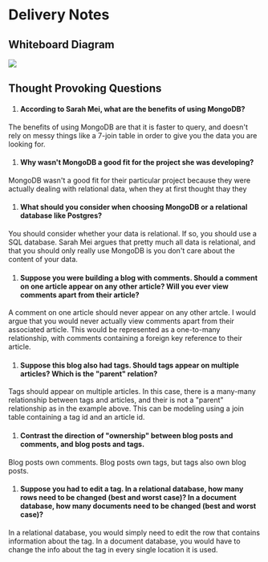 # Delivery Notes

## Whiteboard Diagram

![](https://git.generalassemb.ly/storage/user/5688/files/2f89268c-923c-11e7-82d8-6a3b11608822)

## Thought Provoking Questions

1. #### According to Sarah Mei, what are the benefits of using MongoDB?
The benefits of using MongoDB are that it is faster to query, and doesn't rely on messy things like a 7-join table in order to give you the data you are looking for.

1. #### Why wasn't MongoDB a good fit for the project she was developing?
MongoDB wasn't a good fit for their particular project because they were actually dealing with relational data, when they at first thought thay they

1. #### What should you consider when choosing MongoDB or a relational database like Postgres?
You should consider whether your data is relational. If so, you should use a SQL database. Sarah Mei argues that pretty much all data is relational, and that you should only really use MongoDB is you don't care about the content of your data.

1.  #### Suppose you were building a blog with comments. Should a comment on one article appear on any other article? Will you ever view comments apart from their article?
A comment on one article should never appear on any other artcle. I would argue that you would never actually view comments apart from their associated article. This would be represented as a one-to-many relationship, with comments containing a foreign key reference to their article.

1. #### Suppose this blog also had tags. Should tags appear on multiple articles? Which is the "parent" relation?
Tags should appear on multiple articles. In this case, there is a many-many relationship between tags and articles, and their is not a "parent" relationship as in the example above. This can be modeling using a join table containing a tag id and an article id.

1. #### Contrast the direction of "ownership" between blog posts and comments, and blog posts and tags.
Blog posts own comments. Blog posts own tags, but tags also own blog posts.

1. #### Suppose you had to edit a tag. In a relational database, how many rows need to be changed (best and worst case)? In a document database, how many documents need to be changed (best and worst case)?
In a relational database, you would simply need to edit the row that contains information about the tag. In a document database, you would have to change the info about the tag in every single location it is used.
